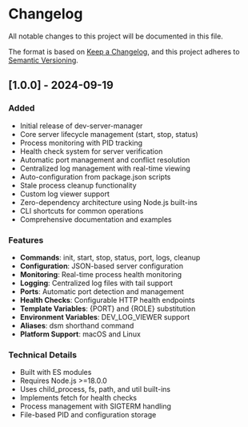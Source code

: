 # Changelog

All notable changes to this project will be documented in this file.

The format is based on [Keep a Changelog](https://keepachangelog.com/en/1.0.0/),
and this project adheres to [Semantic Versioning](https://semver.org/spec/v2.0.0.html).

## [1.0.0] - 2024-09-19

### Added
- Initial release of dev-server-manager
- Core server lifecycle management (start, stop, status)
- Process monitoring with PID tracking
- Health check system for server verification
- Automatic port management and conflict resolution
- Centralized log management with real-time viewing
- Auto-configuration from package.json scripts
- Stale process cleanup functionality
- Custom log viewer support
- Zero-dependency architecture using Node.js built-ins
- CLI shortcuts for common operations
- Comprehensive documentation and examples

### Features
- **Commands**: init, start, stop, status, port, logs, cleanup
- **Configuration**: JSON-based server configuration
- **Monitoring**: Real-time process health monitoring
- **Logging**: Centralized log files with tail support
- **Ports**: Automatic port detection and management
- **Health Checks**: Configurable HTTP health endpoints
- **Template Variables**: {PORT} and {ROLE} substitution
- **Environment Variables**: DEV_LOG_VIEWER support
- **Aliases**: dsm shorthand command
- **Platform Support**: macOS and Linux

### Technical Details
- Built with ES modules
- Requires Node.js >=18.0.0
- Uses child_process, fs, path, and util built-ins
- Implements fetch for health checks
- Process management with SIGTERM handling
- File-based PID and configuration storage